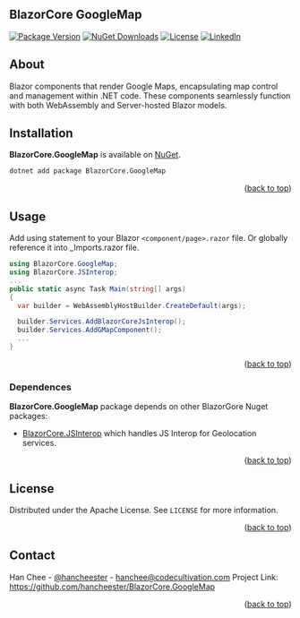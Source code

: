 <div id="top"></div>

## BlazorCore GoogleMap
[![Package Version](https://img.shields.io/nuget/v/BlazorCore.GoogleMap?label=Latest%20Version)](https://www.nuget.org/packages/BlazorCore.GoogleMap/)
[![NuGet Downloads](https://img.shields.io/nuget/dt/BlazorCore.GoogleMap?label=Downloads)](https://www.nuget.org/packages/BlazorCore.GoogleMap/)
[![License](https://img.shields.io/badge/License-Apache_2.0-blue.svg)](https://github.com/hancheester/BlazorCore.GoogleMap/blob/master/LICENSE)
[![LinkedIn](https://img.shields.io/badge/Linkedin-%230077B5.svg?logo=linkedin&logoColor=white)](https://www.linkedin.com/in/hanchee)

## About
Blazor components that render Google Maps, encapsulating map control and management within .NET code. These components seamlessly function with both WebAssembly and Server-hosted Blazor models.

## Installation
**BlazorCore.GoogleMap** is available on [NuGet](https://www.nuget.org/packages/BlazorCore.GoogleMap).
```sh
dotnet add package BlazorCore.GoogleMap
```

<p align="right">(<a href="#top">back to top</a>)</p>

## Usage
Add using statement to your Blazor `<component/page>.razor` file. Or globally reference it into _Imports.razor file.

```csharp
using BlazorCore.GoogleMap;
using BlazorCore.JSInterop;
...
public static async Task Main(string[] args)
{
  var builder = WebAssemblyHostBuilder.CreateDefault(args);

  builder.Services.AddBlazorCoreJsInterop();
  builder.Services.AddGMapComponent();
  ...
}
```

<p align="right">(<a href="#top">back to top</a>)</p>

### Dependences
**BlazorCore.GoogleMap** package depends on other BlazorGore Nuget packages:
- [BlazorCore.JSInterop](https://www.nuget.org/packages/BlazorCore.JSInterop)
which handles JS Interop for Geolocation services.

<p align="right">(<a href="#top">back to top</a>)</p>

## License
Distributed under the Apache License. See `LICENSE` for more information.

<p align="right">(<a href="#top">back to top</a>)</p>

## Contact
Han Chee - [@hancheester](https://x.com/hancheester) - hanchee@codecultivation.com
Project Link: https://github.com/hancheester/BlazorCore.GoogleMap

<p align="right">(<a href="#top">back to top</a>)</p>

